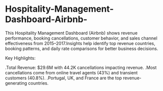 # Hospitality-Management-Dashboard-Airbnb-

This Hospitality Management Dashboard (Airbnb) shows revenue performance, booking cancellations, customer behavior, and sales channel effectiveness from 2015–2017.Insights help identify top revenue countries, booking patterns, and daily rate comparisons for better business decisions.

Key Highlights:

.Total Revenue: $29.6M with 44.2K cancellations impacting revenue.
.Most cancellations come from online travel agents (43%) and transient customers (40.8%).
.Portugal, UK, and France are the top revenue-generating countries.
